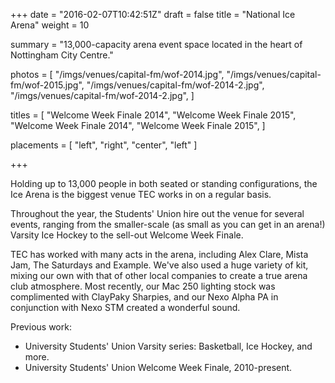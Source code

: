 +++
date = "2016-02-07T10:42:51Z"
draft = false
title = "National Ice Arena"
weight = 10

summary = "13,000-capacity arena event space located in the heart of Nottingham City Centre."

photos = [
  "/imgs/venues/capital-fm/wof-2014.jpg",
  "/imgs/venues/capital-fm/wof-2015.jpg",
  "/imgs/venues/capital-fm/wof-2014-2.jpg",
  "/imgs/venues/capital-fm/wof-2014-2.jpg",
]

titles = [
  "Welcome Week Finale 2014",
  "Welcome Week Finale 2015",
  "Welcome Week Finale 2014",
  "Welcome Week Finale 2015",
]

placements = [
  "left",
  "right",
  "center",
  "left"
]

+++

Holding up to 13,000 people in both seated or standing configurations, the Ice Arena is the biggest venue TEC works in on a regular basis. 

Throughout the year, the Students' Union hire out the venue for several events, ranging from the smaller-scale (as small as you can get in an arena!) Varsity Ice Hockey to the sell-out Welcome Week Finale.

TEC has worked with many acts in the arena, including Alex Clare, Mista Jam, The Saturdays and Example. We've also used a huge variety of kit, mixing our own with that of other local companies to create a true arena club atmosphere. Most recently, our Mac 250 lighting stock was complimented with ClayPaky Sharpies, and our Nexo Alpha PA in conjunction with Nexo STM created a wonderful sound.

Previous work:

- University Students' Union Varsity series: Basketball, Ice Hockey, and more.
- University Students' Union Welcome Week Finale, 2010-present.
